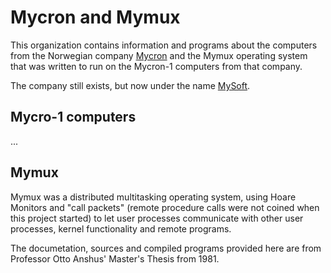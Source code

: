 # Mycron and Mymux 
This organization contains information and programs about the computers from the Norwegian company [Mycron](https://en.wikipedia.org/wiki/Mycron) and the Mymux operating system that was written to run on the Mycron-1 computers from that company. 

The company still exists, but now under the name [MySoft](https://mysoft.no/). 

## Mycro-1 computers
...

## Mymux 
Mymux was a distributed multitasking operating system, using Hoare Monitors and "call packets" (remote procedure calls were not coined when this project started) to let user processes communicate with other user processes, kernel functionality and remote programs.

The documetation, sources and compiled programs provided here are from Professor Otto Anshus' Master's Thesis from 1981. 

